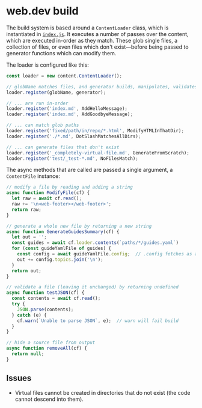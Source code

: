 # web.dev build

The build system is based around a `ContentLoader` class, which is instantiated in [`index.js`](index.js).
It executes a number of passes over the content, which are executed in-order as they match.
These glob single files, a collection of files, or even files which don't exist—before being passed to generator functions which can modify them.

The loader is configured like this:

```js
const loader = new content.ContentLoader();

// globName matches files, and generator builds, manipulates, validates
loader.register(globName, generator);

// ... are run in-order
loader.register('index.md', AddHelloMessage);
loader.register('index.md', AddGoodbyeMessage);

// ... can match glob paths
loader.register('fixed/path/in/repo/*.html', ModifyHTMLInThatDir);
loader.register('./*.md', DotSlashMatchesAllDirs);

// ... can generate files that don't exist
loader.register('_completely-virtual-file.md', GenerateFromScratch);
loader.register('test/_test-*.md', NoFilesMatch);
```

The async methods that are called are passed a single argument, a `ContentFile` instance:

```js
// modify a file by reading and adding a string
async function ModifyFile(cf) {
  let raw = await cf.read();
  raw += '\n<web-footer></web-footer>';
  return raw;
}

// generate a whole new file by returning a new string
async function GenerateGuidesSummary(cf) {
  let out = '';
  const guides = await cf.loader.contents(`paths/*/guides.yaml`)
  for (const guideYamlFile of guides) {
    const config = await guideYamlFile.config;  // .config fetches as a YAML object
    out += config.topics.join('\n');
  }
  return out;
}

// validate a file (leaving it unchanged) by returning undefined
async function testJSON(cf) {
  const contents = await cf.read();
  try {
    JSON.parse(contents);
  } catch (e) {
    cf.warn(`Unable to parse JSON`, e);  // warn will fail build
  }
}

// hide a source file from output
async function removeAll(cf) {
  return null;
}
```

## Issues

* Virtual files cannot be created in directories that do not exist (the code cannot descend into them).

